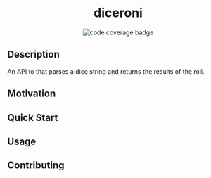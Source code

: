 <div align="center">

# diceroni
![code coverage badge](https://github.com/daneofmanythings/diceroni/actions/workflows/tests.yml/badge.svg)

</div>

## Description
An API to that parses a dice string and returns the results of the roll.

## Motivation


## Quick Start

## Usage

## Contributing
